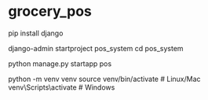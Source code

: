 # grocery_pos
pip install django

django-admin startproject pos_system
cd pos_system

python manage.py startapp pos


python -m venv venv
source venv/bin/activate  # Linux/Mac
venv\Scripts\activate  # Windows
